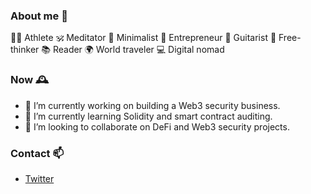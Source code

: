 ### About me 👋
🏋️‍♂️ Athlete 🕉 Meditator 🚫 Minimalist 💼 Entrepreneur 🎸 Guitarist 🤯 Free-thinker 📚 Reader 🌍 World traveler 💻 Digital nomad

### Now 🕰️
- 🔭 I’m currently working on building a Web3 security business.
- 🌱 I’m currently learning Solidity and smart contract auditing.
- 👯 I’m looking to collaborate on DeFi and Web3 security projects.

### Contact 📫
- [Twitter](https://twitter.com/0xPablito_)
